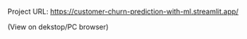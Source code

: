 Project URL: https://customer-churn-prediction-with-ml.streamlit.app/   

(View on dekstop/PC browser)
